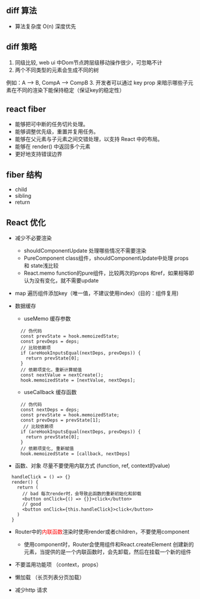 ## diff 算法
  * 算法复杂度 O(n) 深度优先
## diff 策略
1. 同级比较, web ui 中Dom节点跨层级移动操作很少，可忽略不计
2. 两个不同类型的元素会生成不同的树

  例如：A --> B, CompA --> CompB
3. 开发者可以通过 key prop 来暗示哪些子元素在不同的渲染下能保持稳定（保证key的稳定性）

## react fiber
* 能够把可中断的任务切片处理。
* 能够调整优先级，重置并复用任务。
* 能够在父元素与子元素之间交错处理，以支持 React 中的布局。
* 能够在 render() 中返回多个元素
* 更好地支持错误边界

## fiber 结构
* child
* sibling
* return

## React 优化
 
  * 减少不必要渲染
    * shouldComponentUpdate 处理哪些情况不需要渲染
    * PureComponent class组件，shouldComponentUpdate中处理 props 和 state浅比较
    * React.memo function的pure组件，比较两次的props 和ref，如果相等即认为没有变化，就不需要update

  * map 遍历组件添加key（唯一值，不建议使用index）(目的：组件复用)
  * 数据缓存
    * useMemo 缓存参数
    ```
      // 伪代码
      const prevState = hook.memoizedState;
      const prevDeps = deps;
      // 比较依赖项
      if (areHookInputsEqual(nextDeps, prevDeps)) {
        return prevState[0];
      }
      // 依赖项变化，重新计算赋值
      const nextValue = nextCreate();
      hook.memoizedState = [nextValue, nextDeps];
    ```
    * useCallback 缓存函数
    ```
      // 伪代码
      const nextDeps = deps;
      const prevState = hook.memoizedState;
      const prevDeps = prevState[1];
       // 比较依赖项
      if (areHookInputsEqual(nextDeps, prevDeps)) {
        return prevState[0];
      }
      // 依赖项变化, 重新赋值
      hook.memoizedState = [callback, nextDeps]
    ```
  * 函数、对象 尽量不要使用内联方式 (function, ref, context的value)
  ```
    handleClick = () => {}
    render() {
      return (
        // bad 每次render时，会导致此函数的重新初始化和卸载
        <button onClick={() => {}}>click</button>
        // good
        <button onClick={this.handleClick}>click</button>
      )
    }
  ```
  * Router中的<font color='red'>内联函数</font>渲染时使用render或者children，不要使用component
    * 使用component时，Router会使用组件和React.createElement 创建新的元素，当提供的是一个内联函数时，会先卸载，然后在挂载一个新的组件
  
  * 不要滥用功能项 （context，props）
  * 懒加载 （长页列表分页加载）
  * 减少http 请求